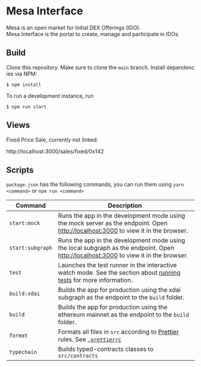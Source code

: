 # Mesa Interface

Mesa is an open market for Initial DEX Offerings (IDO). Mesa Interface is the portal to create, manage and participate in IDOs.

## Build

Clone this repository. Make sure to clone the `main` branch. Install dependencies via NPM:

```
$ npm install
```

To run a development instance, run

```
$ npm run start
```

## Views

Fixed Price Sale, currently not linked:

http://localhost:3000/sales/fixed/0x142

## Scripts

`package.json` has the following commands, you can run them using `yarn <command>` or `npm run <command>`

| Command          | Description                                                                                                                                                                         |
| ---------------- | ----------------------------------------------------------------------------------------------------------------------------------------------------------------------------------- |
| `start:mock`     | Runs the app in the development mode using the mock server as the endpoint. Open [http://localhost:3000](http://localhost:3000) to view it in the browser.                          |
| `start:subgraph` | Runs the app in the development mode using the local subgraph as the endpoint. Open [http://localhost:3000](http://localhost:3000) to view it in the browser.                       |
| `test`           | Launches the test runner in the interactive watch mode. See the section about [running tests](https://facebook.github.io/create-react-app/docs/running-tests) for more information. |
| `build:xdai`     | Builds the app for production using the xdai subgraph as the endpoint to the `build` folder.                                                                                        |
| `build`          | Builds the app for production using the ethereum mainnet as the endpoint to the `build` folder.                                                                                     |
| `format`         | Formats all files in `src` according to [Prettier](https://prettier.io/) rules. See [`.prettierrc`](.prettierrc)                                                                    |
| `typechain`      | Builds typed-contracts classes to `src/contracts`                                                                                                                                   |
